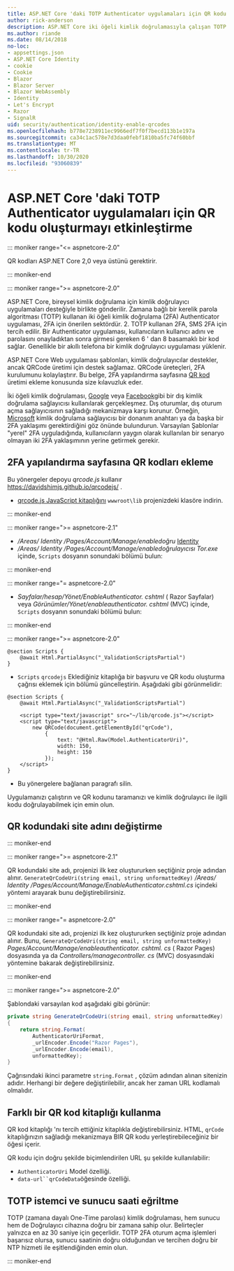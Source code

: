 ```yaml
---
title: ASP.NET Core 'daki TOTP Authenticator uygulamaları için QR kodu oluşturmayı etkinleştirme
author: rick-anderson
description: ASP.NET Core iki öğeli kimlik doğrulamasıyla çalışan TOTP Authenticator uygulamaları için QR kod üretimini nasıl etkinleştireceğinizi öğrenin.
ms.author: riande
ms.date: 08/14/2018
no-loc:
- appsettings.json
- ASP.NET Core Identity
- cookie
- Cookie
- Blazor
- Blazor Server
- Blazor WebAssembly
- Identity
- Let's Encrypt
- Razor
- SignalR
uid: security/authentication/identity-enable-qrcodes
ms.openlocfilehash: b778e7238911ec9966edf7f0f7becd113b1e197a
ms.sourcegitcommit: ca34c1ac578e7d3daa0febf1810ba5fc74f60bbf
ms.translationtype: MT
ms.contentlocale: tr-TR
ms.lasthandoff: 10/30/2020
ms.locfileid: "93060839"
---
```

# <a name="enable-qr-code-generation-for-totp-authenticator-apps-in-aspnet-core"></a>ASP.NET Core 'daki TOTP Authenticator uygulamaları için QR kodu oluşturmayı etkinleştirme

::: moniker range="<= aspnetcore-2.0"

QR kodları ASP.NET Core 2,0 veya üstünü gerektirir.

::: moniker-end

::: moniker range=">= aspnetcore-2.0"

ASP.NET Core, bireysel kimlik doğrulama için kimlik doğrulayıcı uygulamaları desteğiyle birlikte gönderilir. Zamana bağlı bir kerelik parola algoritması (TOTP) kullanan iki öğeli kimlik doğrulama (2FA) Authenticator uygulaması, 2FA için önerilen sektördür. 2. TOTP kullanan 2FA, SMS 2FA için tercih edilir. Bir Authenticator uygulaması, kullanıcıların kullanıcı adını ve parolasını onayladıktan sonra girmesi gereken 6 ' dan 8 basamaklı bir kod sağlar. Genellikle bir akıllı telefona bir kimlik doğrulayıcı uygulaması yüklenir.

ASP.NET Core Web uygulaması şablonları, kimlik doğrulayıcılar destekler, ancak QRCode üretimi için destek sağlamaz. QRCode üreteçleri, 2FA kurulumunu kolaylaştırır. Bu belge, 2FA yapılandırma sayfasına [QR kod](https://wikipedia.org/wiki/QR_code) üretimi ekleme konusunda size kılavuzluk eder.

İki öğeli kimlik doğrulaması, [Google](xref:security/authentication/google-logins) veya [Facebook](xref:security/authentication/facebook-logins)gibi bir dış kimlik doğrulama sağlayıcısı kullanılarak gerçekleşmez. Dış oturumlar, dış oturum açma sağlayıcısının sağladığı mekanizmaya karşı korunur. Örneğin, [Microsoft](xref:security/authentication/microsoft-logins) kimlik doğrulama sağlayıcısı bir donanım anahtarı ya da başka bir 2FA yaklaşımı gerektirdiğini göz önünde bulundurun. Varsayılan Şablonlar "yerel" 2FA uyguladığında, kullanıcıların yaygın olarak kullanılan bir senaryo olmayan iki 2FA yaklaşımının yerine getirmek gerekir.

## <a name="adding-qr-codes-to-the-2fa-configuration-page"></a>2FA yapılandırma sayfasına QR kodları ekleme

Bu yönergeler depoyu *qrcode.js* kullanır https://davidshimjs.github.io/qrcodejs/ .

* [qrcode.js JavaScript kitaplığını](https://davidshimjs.github.io/qrcodejs/) `wwwroot\lib` projenizdeki klasöre indirin.

::: moniker-end

::: moniker range=">= aspnetcore-2.1"

* */Areas/ Identity /Pages/Account/Manage/enabledoğru* [ Identity](xref:security/authentication/scaffold-identity)
* */Areas/ Identity /Pages/Account/Manage/enabledoğrulayıcısı Tor.exe* içinde, `Scripts` dosyanın sonundaki bölümü bulun:

::: moniker-end

::: moniker range="= aspnetcore-2.0"

* *Sayfalar/hesap/Yönet/EnableAuthenticator. cshtml* ( Razor Sayfalar) veya *Görünümler/Yönet/enableauthenticator. cshtml* (MVC) içinde, `Scripts` dosyanın sonundaki bölümü bulun:

::: moniker-end

::: moniker range=">= aspnetcore-2.0"

```cshtml
@section Scripts {
    @await Html.PartialAsync("_ValidationScriptsPartial")
}
```

* `Scripts` `qrcodejs` Eklediğiniz kitaplığa bir başvuru ve QR kodu oluşturma çağrısı eklemek için bölümü güncelleştirin. Aşağıdaki gibi görünmelidir:

```cshtml
@section Scripts {
    @await Html.PartialAsync("_ValidationScriptsPartial")

    <script type="text/javascript" src="~/lib/qrcode.js"></script>
    <script type="text/javascript">
        new QRCode(document.getElementById("qrCode"),
            {
                text: "@Html.Raw(Model.AuthenticatorUri)",
                width: 150,
                height: 150
            });
    </script>
}
```

* Bu yönergelere bağlanan paragrafı silin.

Uygulamanızı çalıştırın ve QR kodunu taramanızı ve kimlik doğrulayıcı ile ilgili kodu doğrulayabilmek için emin olun.

## <a name="change-the-site-name-in-the-qr-code"></a>QR kodundaki site adını değiştirme

::: moniker-end

::: moniker range=">= aspnetcore-2.1"

QR kodundaki site adı, projenizi ilk kez oluştururken seçtiğiniz proje adından alınır. `GenerateQrCodeUri(string email, string unformattedKey)` */Areas/ Identity /Pages/Account/Manage/EnableAuthenticator.cshtml.cs* içindeki yöntemi arayarak bunu değiştirebilirsiniz.

::: moniker-end

::: moniker range="= aspnetcore-2.0"

QR kodundaki site adı, projenizi ilk kez oluştururken seçtiğiniz proje adından alınır. Bunu, `GenerateQrCodeUri(string email, string unformattedKey)` *Pages/Account/Manage/enableauthenticator. cshtml. cs* ( Razor Pages) dosyasında ya da *Controllers/managecontroller. cs* (MVC) dosyasındaki yöntemine bakarak değiştirebilirsiniz.

::: moniker-end

::: moniker range=">= aspnetcore-2.0"

Şablondaki varsayılan kod aşağıdaki gibi görünür:

```csharp
private string GenerateQrCodeUri(string email, string unformattedKey)
{
    return string.Format(
        AuthenticatorUriFormat,
        _urlEncoder.Encode("Razor Pages"),
        _urlEncoder.Encode(email),
        unformattedKey);
}
```

Çağrısındaki ikinci parametre `string.Format` , çözüm adından alınan sitenizin adıdır. Herhangi bir değere değiştirilebilir, ancak her zaman URL kodlamalı olmalıdır.

## <a name="using-a-different-qr-code-library"></a>Farklı bir QR kod kitaplığı kullanma

QR kod kitaplığı 'nı tercih ettiğiniz kitaplıkla değiştirebilirsiniz. HTML, `qrCode` kitaplığınızın sağladığı mekanizmaya BIR QR kodu yerleştirebileceğiniz bir öğesi içerir.

QR kodu için doğru şekilde biçimlendirilen URL şu şekilde kullanılabilir:

* `AuthenticatorUri` Model özelliği.
* `data-url``qrCodeData`öğesinde özelliği.

## <a name="totp-client-and-server-time-skew"></a>TOTP istemci ve sunucu saati eğriltme

TOTP (zamana dayalı One-Time parolası) kimlik doğrulaması, hem sunucu hem de Doğrulayıcı cihazına doğru bir zamana sahip olur. Belirteçler yalnızca en az 30 saniye için geçerlidir. TOTP 2FA oturum açma işlemleri başarısız olursa, sunucu saatinin doğru olduğundan ve tercihen doğru bir NTP hizmeti ile eşitlendiğinden emin olun.

::: moniker-end
